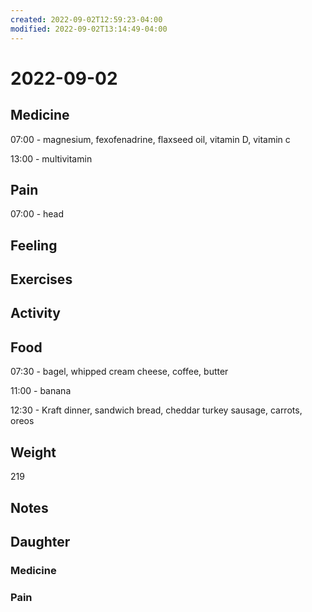 ```yaml
---
created: 2022-09-02T12:59:23-04:00
modified: 2022-09-02T13:14:49-04:00
---
```


# 2022-09-02

## Medicine

07:00 - magnesium, fexofenadrine, flaxseed oil, vitamin D, vitamin c

13:00 - multivitamin 

## Pain

07:00 - head

## Feeling


## Exercises


## Activity


## Food

07:30 - bagel, whipped cream cheese, coffee, butter

11:00 - banana

12:30 - Kraft dinner, sandwich bread, cheddar turkey sausage, carrots, oreos


## Weight

219

## Notes


## Daughter


### Medicine


### Pain
